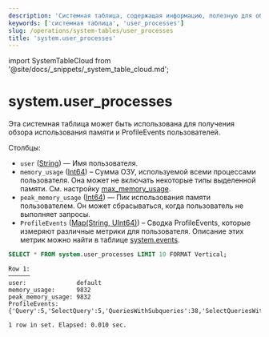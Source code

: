 ```yaml
---
description: 'Системная таблица, содержащая информацию, полезную для обзора использования памяти и ProfileEvents пользователей.'
keywords: ['системная таблица', 'user_processes']
slug: /operations/system-tables/user_processes
title: 'system.user_processes'
---
```


import SystemTableCloud from '@site/docs/_snippets/_system_table_cloud.md';


# system.user_processes

<SystemTableCloud/>

Эта системная таблица может быть использована для получения обзора использования памяти и ProfileEvents пользователей.

Столбцы:

- `user` ([String](../../sql-reference/data-types/string.md)) — Имя пользователя.
- `memory_usage` ([Int64](/sql-reference/data-types/int-uint#integer-ranges)) – Сумма ОЗУ, используемой всеми процессами пользователя. Она может не включать некоторые типы выделенной памяти. См. настройку [max_memory_usage](../../operations/settings/query-complexity.md#settings_max_memory_usage).
- `peak_memory_usage` ([Int64](/sql-reference/data-types/int-uint#integer-ranges)) — Пик использования памяти пользователем. Он может сбрасываться, когда пользователь не выполняет запросы.
- `ProfileEvents` ([Map(String, UInt64)](../../sql-reference/data-types/map)) – Сводка ProfileEvents, которые измеряют различные метрики для пользователя. Описание этих метрик можно найти в таблице [system.events](/operations/system-tables/events).

```sql
SELECT * FROM system.user_processes LIMIT 10 FORMAT Vertical;
```

```response
Row 1:
──────
user:              default
memory_usage:      9832
peak_memory_usage: 9832
ProfileEvents:     {'Query':5,'SelectQuery':5,'QueriesWithSubqueries':38,'SelectQueriesWithSubqueries':38,'QueryTimeMicroseconds':842048,'SelectQueryTimeMicroseconds':842048,'ReadBufferFromFileDescriptorRead':6,'ReadBufferFromFileDescriptorReadBytes':234,'IOBufferAllocs':3,'IOBufferAllocBytes':98493,'ArenaAllocChunks':283,'ArenaAllocBytes':1482752,'FunctionExecute':670,'TableFunctionExecute':16,'DiskReadElapsedMicroseconds':19,'NetworkSendElapsedMicroseconds':684,'NetworkSendBytes':139498,'SelectedRows':6076,'SelectedBytes':685802,'ContextLock':1140,'RWLockAcquiredReadLocks':193,'RWLockReadersWaitMilliseconds':4,'RealTimeMicroseconds':1585163,'UserTimeMicroseconds':889767,'SystemTimeMicroseconds':13630,'SoftPageFaults':1947,'OSCPUWaitMicroseconds':6,'OSCPUVirtualTimeMicroseconds':903251,'OSReadChars':28631,'OSWriteChars':28888,'QueryProfilerRuns':3,'LogTrace':79,'LogDebug':24}

1 row in set. Elapsed: 0.010 sec.
```
